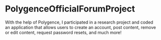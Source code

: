 # PolygenceOfficialForumProject
With the help of Polygence, I participated in a research project and coded an application that allows users to create an account, post content, remove or edit content, request password resets, and much more!

